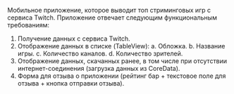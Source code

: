 Мобильное приложение, которое выводит топ стриминговых игр с сервиса Twitch. 
Приложение отвечает следующим функциональным требованиям:
1. Получение данных с сервиса Twitch.
2. Отображение данных в списке (TableView):
  a. Обложка.
  b. Название игры.
  c. Количество каналов.
  d. Количество зрителей.
3. Отображение данных, скачанных ранее, в том числе при отсутствии интернет-соединения
(загрузка данных из CoreData).
4. Форма для отзыва о приложении (рейтинг бар + текстовое поле для отзыва + кнопка отправки
отзыва).
